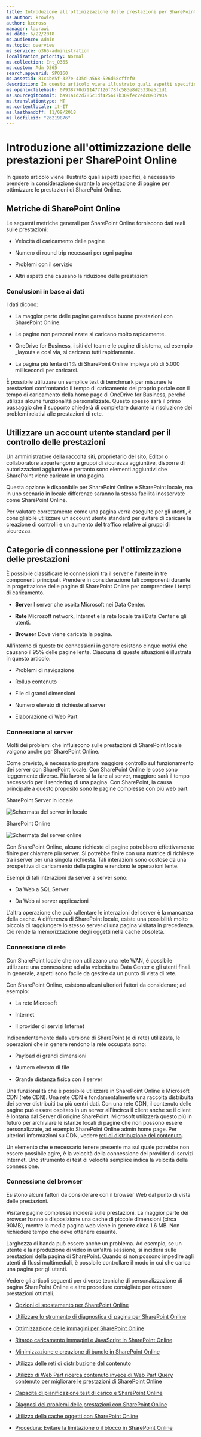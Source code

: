 ```yaml
---
title: Introduzione all'ottimizzazione delle prestazioni per SharePoint Online
ms.author: krowley
author: kccross
manager: laurawi
ms.date: 6/22/2018
ms.audience: Admin
ms.topic: overview
ms.service: o365-administration
localization_priority: Normal
ms.collection: Ent_O365
ms.custom: Adm_O365
search.appverid: SPO160
ms.assetid: 81c4be5f-327e-435d-a568-526d68cffef0
description: In questo articolo viene illustrato quali aspetti specifici, è necessario prendere in considerazione durante la progettazione di pagine per ottimizzare le prestazioni di SharePoint Online.
ms.openlocfilehash: 07938770d711477126f78fc583e8d2533ba5c1d1
ms.sourcegitcommit: ba91a1d2d785c1df425617b309fec2edc093793a
ms.translationtype: MT
ms.contentlocale: it-IT
ms.lasthandoff: 11/09/2018
ms.locfileid: "26219876"
---
```

# <a name="introduction-to-performance-tuning-for-sharepoint-online"></a>Introduzione all'ottimizzazione delle prestazioni per SharePoint Online

In questo articolo viene illustrato quali aspetti specifici, è necessario prendere in considerazione durante la progettazione di pagine per ottimizzare le prestazioni di SharePoint Online.
     
## <a name="sharepoint-online-metrics"></a>Metriche di SharePoint Online

Le seguenti metriche generali per SharePoint Online forniscono dati reali sulle prestazioni:
  
- Velocità di caricamento delle pagine
    
- Numero di round trip necessari per ogni pagina
    
- Problemi con il servizio
    
- Altri aspetti che causano la riduzione delle prestazioni
    
### <a name="conclusions-reached-because-of-the-data"></a>Conclusioni in base ai dati

I dati dicono:
  
- La maggior parte delle pagine garantisce buone prestazioni con SharePoint Online.
    
- Le pagine non personalizzate si caricano molto rapidamente.
    
- OneDrive for Business, i siti del team e le pagine di sistema, ad esempio _layouts e così via, si caricano tutti rapidamente.
    
- La pagina più lenta di 1% di SharePoint Online impiega più di 5.000 millisecondi per caricarsi.
    
È possibile utilizzare un semplice test di benchmark per misurare le prestazioni confrontando il tempo di caricamento del proprio portale con il tempo di caricamento della home page di OneDrive for Business, perché utilizza alcune funzionalità personalizzate. Questo spesso sarà il primo passaggio che il supporto chiederà di completare durante la risoluzione dei problemi relativi alle prestazioni di rete.
  
## <a name="use-a-standard-user-account-when-checking-performance"></a>Utilizzare un account utente standard per il controllo delle prestazioni

Un amministratore della raccolta siti, proprietario del sito, Editor o collaboratore appartengono a gruppi di sicurezza aggiuntive, disporre di autorizzazioni aggiuntive e pertanto sono elementi aggiuntivi che SharePoint viene caricato in una pagina.
  
Questa opzione è disponibile per SharePoint Online e SharePoint locale, ma in uno scenario in locale differenze saranno la stessa facilità inosservate come SharePoint Online.
  
Per valutare correttamente come una pagina verrà eseguite per gli utenti, è consigliabile utilizzare un account utente standard per evitare di caricare la creazione di controlli e un aumento del traffico relative ai gruppi di sicurezza.
  
## <a name="connection-categories-for-performance-tuning"></a>Categorie di connessione per l'ottimizzazione delle prestazioni

È possibile classificare le connessioni tra il server e l'utente in tre componenti principali. Prendere in considerazione tali componenti durante la progettazione delle pagine di SharePoint Online per comprendere i tempi di caricamento.
  
- **Server** I server che ospita Microsoft nei Data Center.
    
- **Rete** Microsoft network, Internet e la rete locale tra i Data Center e gli utenti.
    
- **Browser** Dove viene caricata la pagina.
    
All'interno di queste tre connessioni in genere esistono cinque motivi che causano il 95% delle pagine lente. Ciascuna di queste situazioni è illustrata in questo articolo:
  
- Problemi di navigazione
    
- Rollup contenuto
    
- File di grandi dimensioni
    
- Numero elevato di richieste al server
    
- Elaborazione di Web Part
    
### <a name="server-connection"></a>Connessione al server

Molti dei problemi che influiscono sulle prestazioni di SharePoint locale valgono anche per SharePoint Online.
  
Come previsto, è necessario prestare maggiore controllo sul funzionamento dei server con SharePoint locale. Con SharePoint Online le cose sono leggermente diverse. Più lavoro si fa fare al server, maggiore sarà il tempo necessario per il rendering di una pagina. Con SharePoint, la causa principale a questo proposito sono le pagine complesse con più web part.
  
SharePoint Server in locale
  
![Schermata del server in locale](media/a8e9b646-cdff-4131-976a-b5f891da44ac.png)
  
SharePoint Online
  
![Schermata del server online](media/46b27ded-d8a4-4287-b3e0-2603a764b8f8.png)
  
Con SharePoint Online, alcune richieste di pagine potrebbero effettivamente finire per chiamare più server. Si potrebbe finire con una matrice di richieste tra i server per una singola richiesta. Tali interazioni sono costose da una prospettiva di caricamento della pagina e rendono le operazioni lente.
  
Esempi di tali interazioni da server a server sono:
  
- Da Web a SQL Server
    
- Da Web ai server applicazioni
    
L'altra operazione che può rallentare le interazioni del server è la mancanza della cache. A differenza di SharePoint locale, esiste una possibilità molto piccola di raggiungere lo stesso server di una pagina visitata in precedenza. Ciò rende la memorizzazione degli oggetti nella cache obsoleta.
  
### <a name="network-connection"></a>Connessione di rete

Con SharePoint locale che non utilizzano una rete WAN, è possibile utilizzare una connessione ad alta velocità tra Data Center e gli utenti finali. In generale, aspetti sono facile da gestire da un punto di vista di rete.
  
Con SharePoint Online, esistono alcuni ulteriori fattori da considerare; ad esempio:
  
- La rete Microsoft
    
- Internet
    
- Il provider di servizi Internet
    
Indipendentemente dalla versione di SharePoint (e di rete) utilizzata, le operazioni che in genere rendono la rete occupata sono:
  
- Payload di grandi dimensioni
    
- Numero elevato di file
    
- Grande distanza fisica con il server
    
Una funzionalità che è possibile utilizzare in SharePoint Online è Microsoft CDN (rete CDN). Una rete CDN è fondamentalmente una raccolta distribuita dei server distribuiti tra più centri dati. Con una rete CDN, il contenuto delle pagine può essere ospitato in un server all'incirca il client anche se il client è lontana dal Server di origine SharePoint. Microsoft utilizzerà questo più in futuro per archiviare le istanze locali di pagine che non possono essere personalizzate, ad esempio SharePoint Online admin home page. Per ulteriori informazioni su CDN, vedere [reti di distribuzione del contenuto](https://docs.microsoft.com/en-us/office365/enterprise/content-delivery-networks).
  
Un elemento che è necessario tenere presente ma sul quale potrebbe non essere possibile agire, è la velocità della connessione del provider di servizi Internet. Uno strumento di test di velocità semplice indica la velocità della connessione.
  
### <a name="browser-connection"></a>Connessione del browser

Esistono alcuni fattori da considerare con il browser Web dal punto di vista delle prestazioni.
  
Visitare pagine complesse inciderà sulle prestazioni. La maggior parte dei browser hanno a disposizione una cache di piccole dimensioni (circa 90MB), mentre la media pagina web viene in genere circa 1.6 MB. Non richiedere tempo che deve ottenere esaurite.
  
Larghezza di banda può essere anche un problema. Ad esempio, se un utente è la riproduzione di video in un'altra sessione, si inciderà sulle prestazioni della pagina di SharePoint. Quando si non possono impedire agli utenti di flussi multimediali, è possibile controllare il modo in cui che carica una pagina per gli utenti.
  
Vedere gli articoli seguenti per diverse tecniche di personalizzazione di pagina SharePoint Online e altre procedure consigliate per ottenere prestazioni ottimali.
  
- [Opzioni di spostamento per SharePoint Online](navigation-options-for-sharepoint-online.md)
    
- [Utilizzare lo strumento di diagnostica di pagina per SharePoint Online](page-diagnostics-for-spo.md)
    
- [Ottimizzazione delle immagini per SharePoint Online](image-optimization-for-sharepoint-online.md)
    
- [Ritardo caricamento immagini e JavaScript in SharePoint Online](delay-loading-images-and-javascript-in-sharepoint-online.md)
    
- [Minimizzazione e creazione di bundle in SharePoint Online](minification-and-bundling-in-sharepoint-online.md)
    
- [Utilizzo delle reti di distribuzione del contenuto](using-content-delivery-networks-with-sharepoint-online.md)
    
- [Utilizzo di Web Part ricerca contenuto invece di Web Part Query contenuto per migliorare le prestazioni di SharePoint Online](using-content-search-web-part-instead-of-content-query-web-part-to-improve-perfo.md)
    
- [Capacità di pianificazione test di carico e SharePoint Online](capacity-planning-and-load-testing-sharepoint-online.md)
    
- [Diagnosi dei problemi delle prestazioni con SharePoint Online](diagnosing-performance-issues-with-sharepoint-online.md)
    
- [Utilizzo della cache oggetti con SharePoint Online](using-the-object-cache-with-sharepoint-online.md)
    
- [Procedura: Evitare la limitazione o il blocco in SharePoint Online](https://msdn.microsoft.com/en-us/library/office/dn889829.aspx)
    

